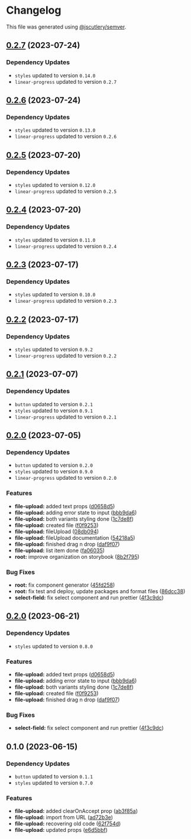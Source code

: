 # Changelog

This file was generated using [@jscutlery/semver](https://github.com/jscutlery/semver).

## [0.2.7](https://github.com/Novatics/novatics-ui/compare/file-upload-0.2.6...file-upload-0.2.7) (2023-07-24)

### Dependency Updates

* `styles` updated to version `0.14.0`
* `linear-progress` updated to version `0.2.7`
## [0.2.6](https://github.com/Novatics/novatics-ui/compare/file-upload-0.2.5...file-upload-0.2.6) (2023-07-24)

### Dependency Updates

* `styles` updated to version `0.13.0`
* `linear-progress` updated to version `0.2.6`
## [0.2.5](https://github.com/Novatics/novatics-ui/compare/file-upload-0.2.4...file-upload-0.2.5) (2023-07-20)

### Dependency Updates

* `styles` updated to version `0.12.0`
* `linear-progress` updated to version `0.2.5`
## [0.2.4](https://github.com/Novatics/novatics-ui/compare/file-upload-0.2.3...file-upload-0.2.4) (2023-07-20)

### Dependency Updates

* `styles` updated to version `0.11.0`
* `linear-progress` updated to version `0.2.4`
## [0.2.3](https://github.com/Novatics/novatics-ui/compare/file-upload-0.2.2...file-upload-0.2.3) (2023-07-17)

### Dependency Updates

* `styles` updated to version `0.10.0`
* `linear-progress` updated to version `0.2.3`
## [0.2.2](https://github.com/Novatics/novatics-ui/compare/file-upload-0.2.1...file-upload-0.2.2) (2023-07-17)

### Dependency Updates

* `styles` updated to version `0.9.2`
* `linear-progress` updated to version `0.2.2`
## [0.2.1](https://github.com/Novatics/novatics-ui/compare/file-upload-0.2.0...file-upload-0.2.1) (2023-07-07)

### Dependency Updates

* `button` updated to version `0.2.1`
* `styles` updated to version `0.9.1`
* `linear-progress` updated to version `0.2.1`
## [0.2.0](https://github.com/Novatics/novatics-ui/compare/file-upload-0.1.0...file-upload-0.2.0) (2023-07-05)

### Dependency Updates

* `button` updated to version `0.2.0`
* `styles` updated to version `0.9.0`
* `linear-progress` updated to version `0.2.0`

### Features

* **file-upload:** added text props ([d0658d5](https://github.com/Novatics/novatics-ui/commit/d0658d5ba83a4b96410db7313e5de92137262563))
* **file-upload:** adding error state to input ([bbb9da6](https://github.com/Novatics/novatics-ui/commit/bbb9da6b930b423bdbc6963a6c0a1aa2b828c389))
* **file-upload:** both variants styling done ([1c7de8f](https://github.com/Novatics/novatics-ui/commit/1c7de8f2d9d771680ebf979c7bd9e3bd1d5cafa9))
* **file-upload:** created file ([f0f9253](https://github.com/Novatics/novatics-ui/commit/f0f9253027beaac085bd77bfafaa173ac8b22656))
* **file-upload:** fileUpload ([08db094](https://github.com/Novatics/novatics-ui/commit/08db0949a1f966ec96a780bcdebe9671fd4a76c7))
* **file-upload:** fileUpload documentation ([54218a5](https://github.com/Novatics/novatics-ui/commit/54218a576710f29f1a70d75713c2a81900c5f276))
* **file-upload:** finished drag n drop ([daf9f07](https://github.com/Novatics/novatics-ui/commit/daf9f0781fc03a3118d9fea6afba0d678161cd92))
* **file-upload:** list item done ([fa06035](https://github.com/Novatics/novatics-ui/commit/fa060355b1847762462a45313e9419efe229c69d))
* **root:** improve organization on storybook ([8b2f795](https://github.com/Novatics/novatics-ui/commit/8b2f795811ab8304bb7d6ce2f56311949b3561d1))


### Bug Fixes

* **root:** fix component generator ([45fd258](https://github.com/Novatics/novatics-ui/commit/45fd25822651eb9e229b868ddba37f443c9928e2))
* **root:** fix test and deploy, update packages and format files ([86dcc38](https://github.com/Novatics/novatics-ui/commit/86dcc38a7efde19ca7051746e646663aea19ee28))
* **select-field:** fix select component and run prettier ([4f3c9dc](https://github.com/Novatics/novatics-ui/commit/4f3c9dc0054f09f53f07b2719dffe4185f4b0982))

## [0.2.0](https://github.com/Novatics/novatics-ui/compare/file-upload-0.1.0...file-upload-0.2.0) (2023-06-21)

### Dependency Updates

* `styles` updated to version `0.8.0`

### Features

* **file-upload:** added text props ([d0658d5](https://github.com/Novatics/novatics-ui/commit/d0658d5ba83a4b96410db7313e5de92137262563))
* **file-upload:** adding error state to input ([bbb9da6](https://github.com/Novatics/novatics-ui/commit/bbb9da6b930b423bdbc6963a6c0a1aa2b828c389))
* **file-upload:** both variants styling done ([1c7de8f](https://github.com/Novatics/novatics-ui/commit/1c7de8f2d9d771680ebf979c7bd9e3bd1d5cafa9))
* **file-upload:** created file ([f0f9253](https://github.com/Novatics/novatics-ui/commit/f0f9253027beaac085bd77bfafaa173ac8b22656))
* **file-upload:** finished drag n drop ([daf9f07](https://github.com/Novatics/novatics-ui/commit/daf9f0781fc03a3118d9fea6afba0d678161cd92))


### Bug Fixes

* **select-field:** fix select component and run prettier ([4f3c9dc](https://github.com/Novatics/novatics-ui/commit/4f3c9dc0054f09f53f07b2719dffe4185f4b0982))

## 0.1.0 (2023-06-15)

### Dependency Updates

* `button` updated to version `0.1.1`
* `styles` updated to version `0.7.0`

### Features

* **file-upload:** added clearOnAccept prop ([ab3f85a](https://github.com/Novatics/novatics-ui/commit/ab3f85a65aeef206eb592ebb5190c7caeb517e81))
* **file-upload:** import from URL ([ad72b3e](https://github.com/Novatics/novatics-ui/commit/ad72b3e5f495defd40d7f24509012edf1a0c2c3c))
* **file-upload:** recovering old code ([62f754d](https://github.com/Novatics/novatics-ui/commit/62f754dd085f19522ff40f3a041ca022adbe19a3))
* **file-upload:** updated props ([e6d5bbf](https://github.com/Novatics/novatics-ui/commit/e6d5bbf66cffea4d7e1a67162c09ac0baf63071f))
